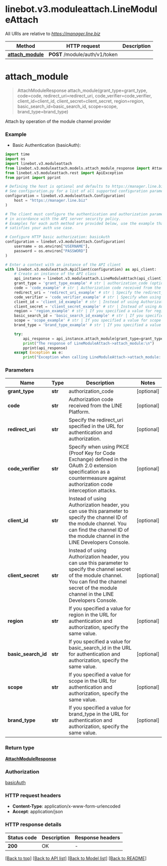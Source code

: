 # linebot.v3.moduleattach.LineModuleAttach

All URIs are relative to *https://manager.line.biz*

Method | HTTP request | Description
------------- | ------------- | -------------
[**attach_module**](LineModuleAttach.md#attach_module) | **POST** /module/auth/v1/token | 


# **attach_module**
> AttachModuleResponse attach_module(grant_type=grant_type, code=code, redirect_uri=redirect_uri, code_verifier=code_verifier, client_id=client_id, client_secret=client_secret, region=region, basic_search_id=basic_search_id, scope=scope, brand_type=brand_type)



Attach by operation of the module channel provider

### Example

* Basic Authentication (basicAuth):
```python
import time
import os
import linebot.v3.moduleattach
from linebot.v3.moduleattach.models.attach_module_response import AttachModuleResponse
from linebot.v3.moduleattach.rest import ApiException
from pprint import pprint

# Defining the host is optional and defaults to https://manager.line.biz
# See configuration.py for a list of all supported configuration parameters.
configuration = linebot.v3.moduleattach.Configuration(
    host = "https://manager.line.biz"
)

# The client must configure the authentication and authorization parameters
# in accordance with the API server security policy.
# Examples for each auth method are provided below, use the example that
# satisfies your auth use case.

# Configure HTTP basic authorization: basicAuth
configuration = linebot.v3.moduleattach.Configuration(
    username = os.environ["USERNAME"],
    password = os.environ["PASSWORD"]
)

# Enter a context with an instance of the API client
with linebot.v3.moduleattach.ApiClient(configuration) as api_client:
    # Create an instance of the API class
    api_instance = linebot.v3.moduleattach.LineModuleAttach(api_client)
    grant_type = 'grant_type_example' # str | authorization_code (optional)
    code = 'code_example' # str | Authorization code received from the LINE Platform. (optional)
    redirect_uri = 'redirect_uri_example' # str | Specify the redirect_uri specified in the URL for authentication and authorization. (optional)
    code_verifier = 'code_verifier_example' # str | Specify when using PKCE (Proof Key for Code Exchange) defined in the OAuth 2.0 extension specification as a countermeasure against authorization code interception attacks. (optional)
    client_id = 'client_id_example' # str | Instead of using Authorization header, you can use this parameter to specify the channel ID of the module channel. You can find the channel ID of the module channel in the LINE Developers Console.  (optional)
    client_secret = 'client_secret_example' # str | Instead of using Authorization header, you can use this parameter to specify the channel secret of the module channel. You can find the channel secret of the module channel in the LINE Developers Console.  (optional)
    region = 'region_example' # str | If you specified a value for region in the URL for authentication and authorization, specify the same value.  (optional)
    basic_search_id = 'basic_search_id_example' # str | If you specified a value for basic_search_id in the URL for authentication and authorization, specify the same value. (optional)
    scope = 'scope_example' # str | If you specified a value for scope in the URL for authentication and authorization, specify the same value. (optional)
    brand_type = 'brand_type_example' # str | If you specified a value for brand_type in the URL for authentication and authorization, specify the same value. (optional)

    try:
        api_response = api_instance.attach_module(grant_type=grant_type, code=code, redirect_uri=redirect_uri, code_verifier=code_verifier, client_id=client_id, client_secret=client_secret, region=region, basic_search_id=basic_search_id, scope=scope, brand_type=brand_type)
        print("The response of LineModuleAttach->attach_module:\n")
        pprint(api_response)
    except Exception as e:
        print("Exception when calling LineModuleAttach->attach_module: %s\n" % e)
```


### Parameters

Name | Type | Description  | Notes
------------- | ------------- | ------------- | -------------
 **grant_type** | **str**| authorization_code | [optional] 
 **code** | **str**| Authorization code received from the LINE Platform. | [optional] 
 **redirect_uri** | **str**| Specify the redirect_uri specified in the URL for authentication and authorization. | [optional] 
 **code_verifier** | **str**| Specify when using PKCE (Proof Key for Code Exchange) defined in the OAuth 2.0 extension specification as a countermeasure against authorization code interception attacks. | [optional] 
 **client_id** | **str**| Instead of using Authorization header, you can use this parameter to specify the channel ID of the module channel. You can find the channel ID of the module channel in the LINE Developers Console.  | [optional] 
 **client_secret** | **str**| Instead of using Authorization header, you can use this parameter to specify the channel secret of the module channel. You can find the channel secret of the module channel in the LINE Developers Console.  | [optional] 
 **region** | **str**| If you specified a value for region in the URL for authentication and authorization, specify the same value.  | [optional] 
 **basic_search_id** | **str**| If you specified a value for basic_search_id in the URL for authentication and authorization, specify the same value. | [optional] 
 **scope** | **str**| If you specified a value for scope in the URL for authentication and authorization, specify the same value. | [optional] 
 **brand_type** | **str**| If you specified a value for brand_type in the URL for authentication and authorization, specify the same value. | [optional] 

### Return type

[**AttachModuleResponse**](AttachModuleResponse.md)

### Authorization

[basicAuth](../README.md#basicAuth)

### HTTP request headers

 - **Content-Type**: application/x-www-form-urlencoded
 - **Accept**: application/json

### HTTP response details
| Status code | Description | Response headers |
|-------------|-------------|------------------|
**200** | OK |  -  |

[[Back to top]](#) [[Back to API list]](../README.md#documentation-for-api-endpoints) [[Back to Model list]](../README.md#documentation-for-models) [[Back to README]](../README.md)

